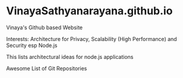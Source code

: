 # VinayaSathyanarayana.github.io
Vinaya's Github based Website

Interests: Architecture for Privacy, Scalability (High Performance) and Security esp Node.js

This lists architectural ideas for node.js applications

Awesome List of Git Repositories


